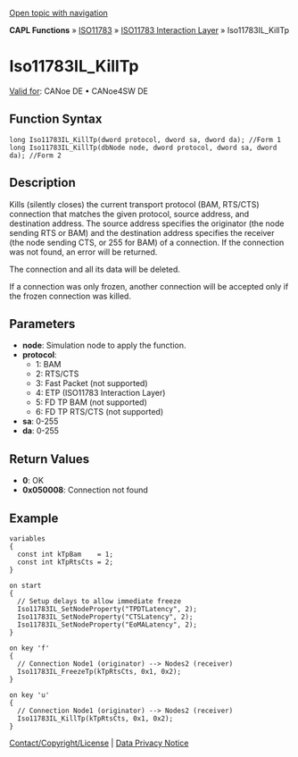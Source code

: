 [Open topic with navigation](../../../../../../CANoeDEFamily.htm#Topics/CAPLFunctions/ISO11783/ISOInteractionLayer/Functions/CAPLfunctionIso11783ILKillTp.md)

**CAPL Functions** » [ISO11783](../../CAPLfunctionsISO11783Overview.md) » [ISO11783 Interaction Layer](../CAPLfunctionsISOILOverview.md) » Iso11783IL_KillTp

# Iso11783IL_KillTp

[Valid for](../../../../Shared/FeatureAvailability.md): CANoe DE • CANoe4SW DE

## Function Syntax

```plaintext
long Iso11783IL_KillTp(dword protocol, dword sa, dword da); //Form 1
long Iso11783IL_KillTp(dbNode node, dword protocol, dword sa, dword da); //Form 2
```

## Description

Kills (silently closes) the current transport protocol (BAM, RTS/CTS) connection that matches the given protocol, source address, and destination address. The source address specifies the originator (the node sending RTS or BAM) and the destination address specifies the receiver (the node sending CTS, or 255 for BAM) of a connection. If the connection was not found, an error will be returned.

The connection and all its data will be deleted.

If a connection was only frozen, another connection will be accepted only if the frozen connection was killed.

## Parameters

- **node**: Simulation node to apply the function.
- **protocol**:
  - 1: BAM
  - 2: RTS/CTS
  - 3: Fast Packet (not supported)
  - 4: ETP (ISO11783 Interaction Layer)
  - 5: FD TP BAM (not supported)
  - 6: FD TP RTS/CTS (not supported)
- **sa**: 0-255
- **da**: 0-255

## Return Values

- **0**: OK
- **0x050008**: Connection not found

## Example

```plaintext
variables
{
  const int kTpBam    = 1;
  const int kTpRtsCts = 2;
}

on start
{
  // Setup delays to allow immediate freeze
  Iso11783IL_SetNodeProperty("TPDTLatency", 2);
  Iso11783IL_SetNodeProperty("CTSLatency", 2);
  Iso11783IL_SetNodeProperty("EoMALatency", 2);
}

on key 'f'
{
  // Connection Node1 (originator) --> Nodes2 (receiver)
  Iso11783IL_FreezeTp(kTpRtsCts, 0x1, 0x2);
}

on key 'u'
{
  // Connection Node1 (originator) --> Nodes2 (receiver)
  Iso11783IL_KillTp(kTpRtsCts, 0x1, 0x2);
}
```

[Contact/Copyright/License](../../../../Shared/ContactCopyrightLicense.md) | [Data Privacy Notice](https://www.vector.com/int/en/company/get-info/privacy-policy/)
